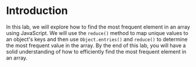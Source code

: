 # Introduction

In this lab, we will explore how to find the most frequent element in an array using JavaScript. We will use the `reduce()` method to map unique values to an object's keys and then use `Object.entries()` and `reduce()` to determine the most frequent value in the array. By the end of this lab, you will have a solid understanding of how to efficiently find the most frequent element in an array.
